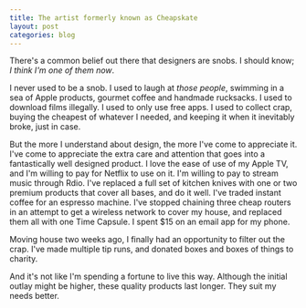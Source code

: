 ```yaml
---
title: The artist formerly known as Cheapskate
layout: post
categories: blog
---
```


There's a common belief out there that designers are snobs. I should know; *I think I'm one of them now*.

I never used to be a snob. I used to laugh at *those people*, swimming in a sea of Apple products, gourmet coffee and handmade rucksacks. I used to download films illegally. I used to only use free apps. I used to collect crap, buying the cheapest of whatever I needed, and keeping it when it inevitably broke, just in case.

But the more I understand about design, the more I've come to appreciate it. I've come to appreciate the extra care and attention that goes into a fantastically well designed product. I love the ease of use of my Apple TV, and I'm willing to pay for Netflix to use on it. I'm willing to pay to stream music through Rdio. I've replaced a full set of kitchen knives with one or two premium products that cover all bases, and do it well. I've traded instant coffee for an espresso machine. I've stopped chaining three cheap routers in an attempt to get a wireless network to cover my house, and replaced them all with one Time Capsule. I spent $15 on an email app for my phone.

Moving house two weeks ago, I finally had an opportunity to filter out the crap. I've made multiple tip runs, and donated boxes and boxes of things to charity.

And it's not like I'm spending a fortune to live this way. Although the initial outlay might be higher, these quality products last longer. They suit my needs better.